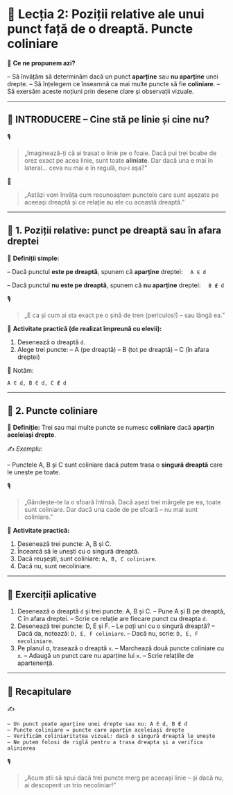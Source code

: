 # 📘 Lecția 2: Poziții relative ale unui punct față de o dreaptă. Puncte coliniare

🎯 **Ce ne propunem azi?**

– Să învățăm să determinăm dacă un punct **aparține** sau **nu aparține** unei drepte.
 – Să înțelegem ce înseamnă ca mai multe puncte să fie **coliniare**.
 – Să exersăm aceste noțiuni prin desene clare și observații vizuale.

------

## 🔔 INTRODUCERE – Cine stă pe linie și cine nu?

🎙️

> „Imaginează-ți că ai trasat o linie pe o foaie.
>  Dacă pui trei boabe de orez exact pe acea linie, sunt toate **aliniate**.
>  Dar dacă una e mai în lateral… ceva nu mai e în regulă, nu-i așa?”

🧠

> „Astăzi vom învăța cum recunoaștem punctele care sunt așezate pe aceeași dreaptă și ce relație au ele cu această dreaptă.”

------

## 🔹 1. Poziții relative: punct **pe** dreaptă sau **în afara** dreptei

🎯 **Definiții simple:**

– Dacă punctul **este pe dreaptă**, spunem că **aparține** dreptei:
  `A ∈ d`

– Dacă punctul **nu este pe dreaptă**, spunem că **nu aparține** dreptei:
  `B ∉ d`

🎙️

> „E ca și cum ai sta exact pe o șină de tren (periculos!) – sau lângă ea.”

📌 **Activitate practică (de realizat împreună cu elevii):**

1. Desenează o dreaptă `d`.
2. Alege trei puncte:
    – A (pe dreaptă)
    – B (tot pe dreaptă)
    – C (în afara dreptei)

🧠 Notăm:

```
A ∈ d, B ∈ d, C ∉ d
```

------

## 🔹 2. Puncte coliniare

🎯 **Definiție:**
 Trei sau mai multe puncte se numesc **coliniare** dacă **aparțin aceleiași drepte**.

✍️ *Exemplu:*

– Punctele A, B și C sunt coliniare dacă putem trasa o **singură dreaptă** care le unește pe toate.

🎙️

> „Gândește-te la o sfoară întinsă. Dacă așezi trei mărgele pe ea, toate sunt coliniare.
>  Dar dacă una cade de pe sfoară – nu mai sunt coliniare.”

📌 **Activitate practică:**

1. Desenează trei puncte: A, B și C.
2. Încearcă să le unești cu o singură dreaptă.
3. Dacă reușești, sunt coliniare: `A, B, C coliniare`.
4. Dacă nu, sunt necoliniare.

------

## 🧪 Exerciții aplicative

1. Desenează o dreaptă `d` și trei puncte: A, B și C.
    – Pune A și B pe dreaptă, C în afara dreptei.
    – Scrie ce relație are fiecare punct cu dreapta `d`.
2. Desenează trei puncte: D, E și F.
    – Le poți uni cu o singură dreaptă?
    – Dacă da, notează: `D, E, F coliniare`.
    – Dacă nu, scrie: `D, E, F necoliniare`.
3. Pe planul α, trasează o dreaptă `x`.
    – Marchează două puncte coliniare cu `x`.
    – Adaugă un punct care nu aparține lui `x`.
    – Scrie relațiile de apartenență.

------

## 🔁 Recapitulare

✍️

```
– Un punct poate aparține unei drepte sau nu: A ∈ d, B ∉ d  
– Puncte coliniare = puncte care aparțin aceleiași drepte  
– Verificăm coliniaritatea vizual: dacă o singură dreaptă le unește  
– Ne putem folosi de riglă pentru a trasa dreapta și a verifica alinierea
```

🎙️

> „Acum știi să spui dacă trei puncte merg pe aceeași linie – și dacă nu, ai descoperit un trio necoliniar!”

